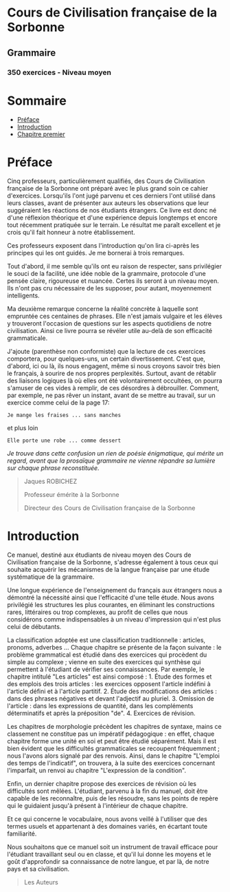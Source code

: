 # Cours de Civilisation française de la Sorbonne #
## Grammaire ##
### 350 exercices - Niveau moyen ###

# Sommaire #
- [Préface](#préface)
- [Introduction](#introduction)
- [Chapitre premier]()

# Préface #
Cinq professeurs, particulièrement qualifiés, des Cours de Civilisation française de la Sorbonne ont préparé avec le plus grand soin ce cahier d'exercices. Lorsqu'ils l'ont jugé parvenu et ces derniers l'ont utilisé dans leurs classes, avant de présenter aux auteurs les observations que leur suggéraient les réactions de nos étudiants étrangers. Ce livre est donc né d'une réflexion théorique et d'une expérience depuis longtemps et encore tout récemment pratiquée sur le terrain. Le résultat me paraît excellent et je crois qu'il fait honneur à notre établissement.

Ces professeurs exposent dans l'introduction qu'on lira ci-après les principes qui les ont guidés. Je me bornerai à trois remarques.

Tout d'abord, il me semble qu'ils ont eu raison de respecter, sans privilégier le souci de la facilité, une idée noble de la grammaire, protocole d'une pensée claire, rigoureuse et nuancée. Certes ils seront à un niveau moyen. Ils n'ont pas cru nécessaire de les supposer, pour autant, moyennement intelligents.

Ma deuxième remarque concerne la réalité concrète à laquelle sont empruntée ces centaines de phrases. Elle n'est jamais vulgaire et les élèves y trouveront l'occasion de questions sur les aspects quotidiens de notre civilisation. Ainsi ce livre pourra se révéler utile au-delà de son efficacité grammaticale.

J'ajoute (parenthèse non conformiste) que la lecture de ces exercices comportera, pour quelques-uns, un certain divertissement. C'est que, d'abord, ici ou là, ils nous engagent, même si nous croyons savoir très bien le français, à sourire de nos propres perplexités. Surtout, avant de rétablir des liaisons logiques là où elles ont été volontairement occultées, on pourra s'amuser de ces vides à remplir, de ces désordres à débrouiller. Comment, par exemple, ne pas rêver un instant, avant de se mettre au travail, sur un exercice comme celui de la page 17:

    Je mange les fraises ... sans manches

et plus loin

    Elle porte une robe ... comme dessert

*Je trouve dans cette confusion un rien de poésie énigmatique, qui mérite un regard, avant que la prosaïque grammaire ne vienne répandre sa lumière sur chaque phrase reconstituée.*

>Jaques ROBICHEZ
>
>Professeur émérite à la Sorbonne
>
>Directeur des Cours de Civilisation française de la Sorbonne

# Introduction #
Ce manuel, destiné aux étudiants de niveau moyen des Cours de Civilisation française de la Sorbonne, s'adresse également à tous ceux qui souhaite acquérir les mécanismes de la langue française par une étude systématique de la grammaire.

Une longue expérience de l'enseignement du français aux étrangers nous a démontré la nécessité ainsi que l'efficacité d'une telle étude. Nous avons privilégié les structures les plus courantes, en éliminant les constructions rares, littéraires ou trop complexes, au profit de celles que nous considérons comme indispensables à un niveau d'impression qui n'est plus celui de débutants.

La classification adoptée est une classification traditionnelle : articles, pronoms, adverbes ... Chaque chapitre se présente de la façon suivante : le problème grammatical est étudié dans des exercices qui procèdent du simple au complexe ; vienne en suite des exercices qui synthèse qui permettent à l'étudiant de vérifier ses connaissances. Par exemple, le chapitre intitulé "Les articles" est ainsi composé : 1. Étude des formes et des emplois des trois articles : les exercices opposent l'article indéfini à l'article défini et à l'article partitif. 2. Étude des modifications des articles : dans des phrases négatives et devant l'adjectif au pluriel. 3. Omission de l'article : dans les expressions de quantité, dans les compléments déterminatifs et après la préposition "de". 4. Exercices de révision.

Les chapitres de morphologie précèdent les chapitres de syntaxe, mains ce classement ne constitue pas un impératif pédagogique : en effet, chaque chapitre forme une unité en soi et peut être étudié séparément. Mais il est bien évident que les difficultés grammaticales se recoupent fréquemment ; nous l'avons alors signalé par des renvois. Ainsi, dans le chapitre "L'emploi des temps de l'indicatif", on trouvera, à la suite des exercices concernant l'imparfait, un renvoi au chapitre "L'expression de la condition".

Enfin, un dernier chapitre propose des exercices de révision où les difficultés sont mêlées. L'étudiant, parvenu à la fin du manuel, doit être capable de les reconnaître, puis de les résoudre, sans les points de repère qui le guidaient jusqu'à présent à l'intérieur de chaque chapitre.

Et ce qui concerne le vocabulaire, nous avons veillé à l'utiliser que des termes usuels et appartenant à des domaines variés, en écartant toute familiarité.

Nous souhaitons que ce manuel soit un instrument de travail efficace pour l'étudiant travaillant seul ou en classe, et qu'il lui donne les moyens et le goût d'approfondir sa connaissance de notre langue, et par là, de notre pays et sa civilisation.

>Les Auteurs
